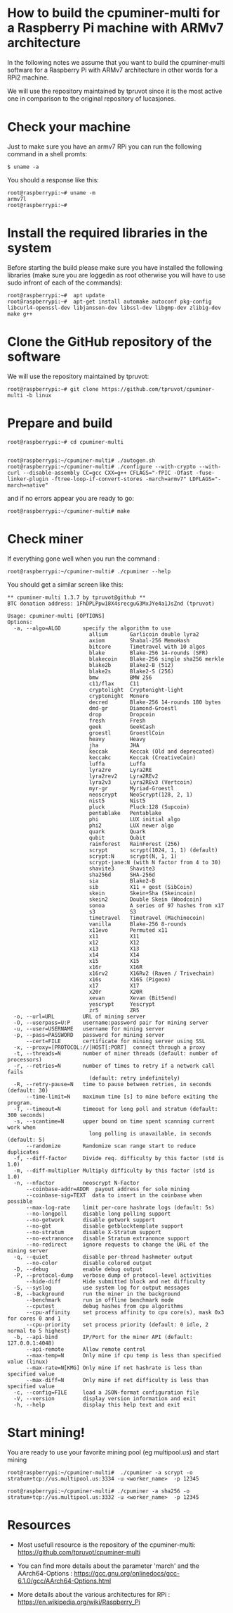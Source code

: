 # How to build the cpuminer-multi for a Raspberry Pi machine with ARMv7 architecture
In the following notes we assume that you want to build the cpuminer-multi software for a Raspberry Pi with ARMv7 architecture in other words for a RPi2 machine.

We will use the repository maintained by tpruvot since it is the most active one in comparison to the original repository of lucasjones.

# Check your machine

Just to make sure you have an armv7 RPi you can run the following command in a shell promts:

```shell
$ uname -a
```

You should a response like this:

```shell
root@raspberrypi:~# uname -m
armv7l
root@raspberrypi:~# 
```

# Install the required libraries in the system

Before starting the build please make sure you have installed the following libraries (make sure you are loggedin as root otherwise you will have to use sudo infront of each of the commands):

```shell
root@raspberrypi:~#  apt update
root@raspberrypi:~#  apt-get install automake autoconf pkg-config libcurl4-openssl-dev libjansson-dev libssl-dev libgmp-dev zlib1g-dev make g++
```

# Clone the GitHub repository of the software
We will use the repository maintained by tpruvot:

```shell
root@raspberrypi:~# git clone https://github.com/tpruvot/cpuminer-multi -b linux
```

# Prepare and build
```shell
root@raspberrypi:~# cd cpuminer-multi


root@raspberrypi:~/cpuminer-multi# ./autogen.sh
root@raspberrypi:~/cpuminer-multi# ./configure --with-crypto --with-curl --disable-assembly CC=gcc CXX=g++ CFLAGS="-fPIC -Ofast -fuse-linker-plugin -ftree-loop-if-convert-stores -march=armv7" LDFLAGS="-march=native"
```
and if no errors appear you are ready to go:

```shell
root@raspberrypi:~/cpuminer-multi# make
```

# Check miner

If everything gone well when you run the command :

```shell
root@raspberrypi:~/cpuminer-multi# ./cpuminer --help 
```

You should get a similar screen like this:

```shell
** cpuminer-multi 1.3.7 by tpruvot@github **
BTC donation address: 1FhDPLPpw18X4srecguG3MxJYe4a1JsZnd (tpruvot)

Usage: cpuminer-multi [OPTIONS]
Options:
  -a, --algo=ALGO       specify the algorithm to use
                          allium       Garlicoin double lyra2
                          axiom        Shabal-256 MemoHash
                          bitcore      Timetravel with 10 algos
                          blake        Blake-256 14-rounds (SFR)
                          blakecoin    Blake-256 single sha256 merkle
                          blake2b      Blake2-B (512)
                          blake2s      Blake2-S (256)
                          bmw          BMW 256
                          c11/flax     C11
                          cryptolight  Cryptonight-light
                          cryptonight  Monero
                          decred       Blake-256 14-rounds 180 bytes
                          dmd-gr       Diamond-Groestl
                          drop         Dropcoin
                          fresh        Fresh
                          geek         GeekCash
                          groestl      GroestlCoin
                          heavy        Heavy
                          jha          JHA
                          keccak       Keccak (Old and deprecated)
                          keccakc      Keccak (CreativeCoin)
                          luffa        Luffa
                          lyra2re      Lyra2RE
                          lyra2rev2    Lyra2REv2
                          lyra2v3      Lyra2REv3 (Vertcoin)
                          myr-gr       Myriad-Groestl
                          neoscrypt    NeoScrypt(128, 2, 1)
                          nist5        Nist5
                          pluck        Pluck:128 (Supcoin)
                          pentablake   Pentablake
                          phi          LUX initial algo
                          phi2         LUX newer algo
                          quark        Quark
                          qubit        Qubit
                          rainforest   RainForest (256)
                          scrypt       scrypt(1024, 1, 1) (default)
                          scrypt:N     scrypt(N, 1, 1)
                          scrypt-jane:N (with N factor from 4 to 30)
                          shavite3     Shavite3
                          sha256d      SHA-256d
                          sia          Blake2-B
                          sib          X11 + gost (SibCoin)
                          skein        Skein+Sha (Skeincoin)
                          skein2       Double Skein (Woodcoin)
                          sonoa        A series of 97 hashes from x17
                          s3           S3
                          timetravel   Timetravel (Machinecoin)
                          vanilla      Blake-256 8-rounds
                          x11evo       Permuted x11
                          x11          X11
                          x12          X12
                          x13          X13
                          x14          X14
                          x15          X15
                          x16r         X16R
                          x16rv2       X16Rv2 (Raven / Trivechain)
                          x16s         X16S (Pigeon)
                          x17          X17
                          x20r         X20R
                          xevan        Xevan (BitSend)
                          yescrypt     Yescrypt
                          zr5          ZR5
  -o, --url=URL         URL of mining server
  -O, --userpass=U:P    username:password pair for mining server
  -u, --user=USERNAME   username for mining server
  -p, --pass=PASSWORD   password for mining server
      --cert=FILE       certificate for mining server using SSL
  -x, --proxy=[PROTOCOL://]HOST[:PORT]  connect through a proxy
  -t, --threads=N       number of miner threads (default: number of processors)
  -r, --retries=N       number of times to retry if a network call fails
                          (default: retry indefinitely)
  -R, --retry-pause=N   time to pause between retries, in seconds (default: 30)
      --time-limit=N    maximum time [s] to mine before exiting the program.
  -T, --timeout=N       timeout for long poll and stratum (default: 300 seconds)
  -s, --scantime=N      upper bound on time spent scanning current work when
                          long polling is unavailable, in seconds (default: 5)
      --randomize       Randomize scan range start to reduce duplicates
  -f, --diff-factor     Divide req. difficulty by this factor (std is 1.0)
  -m, --diff-multiplier Multiply difficulty by this factor (std is 1.0)
  -n, --nfactor         neoscrypt N-Factor
      --coinbase-addr=ADDR  payout address for solo mining
      --coinbase-sig=TEXT  data to insert in the coinbase when possible
      --max-log-rate    limit per-core hashrate logs (default: 5s)
      --no-longpoll     disable long polling support
      --no-getwork      disable getwork support
      --no-gbt          disable getblocktemplate support
      --no-stratum      disable X-Stratum support
      --no-extranonce   disable Stratum extranonce support
      --no-redirect     ignore requests to change the URL of the mining server
  -q, --quiet           disable per-thread hashmeter output
      --no-color        disable colored output
  -D, --debug           enable debug output
  -P, --protocol-dump   verbose dump of protocol-level activities
      --hide-diff       Hide submitted block and net difficulty
  -S, --syslog          use system log for output messages
  -B, --background      run the miner in the background
      --benchmark       run in offline benchmark mode
      --cputest         debug hashes from cpu algorithms
      --cpu-affinity    set process affinity to cpu core(s), mask 0x3 for cores 0 and 1
      --cpu-priority    set process priority (default: 0 idle, 2 normal to 5 highest)
  -b, --api-bind        IP/Port for the miner API (default: 127.0.0.1:4048)
      --api-remote      Allow remote control
      --max-temp=N      Only mine if cpu temp is less than specified value (linux)
      --max-rate=N[KMG] Only mine if net hashrate is less than specified value
      --max-diff=N      Only mine if net difficulty is less than specified value
  -c, --config=FILE     load a JSON-format configuration file
  -V, --version         display version information and exit
  -h, --help            display this help text and exit
```

#  Start mining!

You are ready to use your favorite mining pool (eg multipool.us) and start mining

```shell
root@raspberrypi:~/cpuminer-multi#  ./cpuminer -a scrypt -o stratum+tcp://us.multipool.us:3334 -u <worker_name>  -p 12345

root@raspberrypi:~/cpuminer-multi# ./cpuminer -a sha256 -o stratum+tcp://us.multipool.us:3332 -u <worker_name>  -p 12345
```

# Resources

* Most usefull resource is the repository of the cpuminer-multi:  https://github.com/tpruvot/cpuminer-multi

* You can find more details about the parameter 'march' and the AArch64-Options : https://gcc.gnu.org/onlinedocs/gcc-6.1.0/gcc/AArch64-Options.html

* More details about the various architectures for RPi : https://en.wikipedia.org/wiki/Raspberry_Pi
